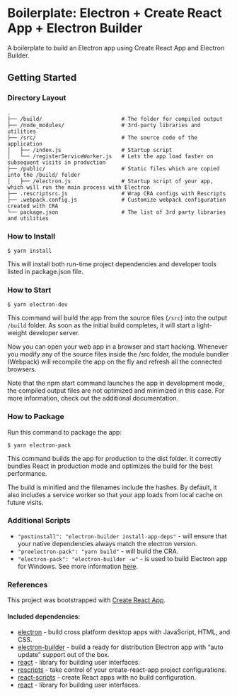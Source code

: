 # Boilerplate: Electron + Create React App + Electron Builder

A boilerplate to build an Electron app using Create React App and Electron Builder.

## Getting Started

### Directory Layout

```
.
├── /build/                         # The folder for compiled output
├── /node_modules/                  # 3rd-party libraries and utilities
├── /src/                           # The source code of the application
│   ├── /index.js                   # Startup script
│   └── /registerServiceWorker.js   # Lets the app load faster on subsequent visits in production
├── /public/                        # Static files which are copied into the /build/ folder
│   ├── /electron.js                # Startup script of your app, which will run the main process with Electron
├── .rescriptsrc.js                 # Wrap CRA configs with Rescripts
├── .webpack.config.js              # Customize webpack configuration created with CRA
└── package.json                    # The list of 3rd party libraries and utilities
```

### How to Install

```shell
$ yarn install
```

This will install both run-time project dependencies and developer tools listed in package.json file.

### How to Start

```shell
$ yarn electron-dev
```

This command will build the app from the source files (`/src`) into the output `/build` folder.
As soon as the initial build completes, it will start a light-weight developer server.

Now you can open your web app in a browser and start hacking.
Whenever you modify any of the source files inside the /src folder, the module bundler (Webpack)
will recompile the app on the fly and refresh all the connected browsers.

Note that the npm start command launches the app in development mode, the compiled output files are not optimized
and minimized in this case. For more information, check out the additional documentation.

### How to Package

Run this command to package the app:

```shell
$ yarn electron-pack
```

This command builds the app for production to the dist folder.
It correctly bundles React in production mode and optimizes the build for the best performance.

The build is minified and the filenames include the hashes.
By default, it also includes a service worker so that your app loads from local cache on future visits.

### Additional Scripts

* `"postinstall": "electron-builder install-app-deps"` - will ensure that your native dependencies always match the electron version.
* `"preelectron-pack": "yarn build"` - will build the CRA.
* `"electron-pack": "electron-builder -w"` - is used to build Electron app for Windows. See more information [here](https://www.electron.build/multi-platform-build).

### References

This project was bootstrapped with [Create React App](https://github.com/facebook/create-react-app).

#### Included dependencies:

* [electron](https://electronjs.org) - build cross platform desktop apps with JavaScript, HTML, and CSS.
* [electron-builder](https://github.com/electron-userland/electron-builder) - build a ready for distribution Electron app with “auto update” support out of the box.
* [react](https://github.com/facebook/react) - library for building user interfaces.
* [rescripts](https://github.com/harrysolovay/rescripts) - take control of your create-react-app project configurations.
* [react-scripts](https://github.com/facebook/create-react-app) - create React apps with no build configuration.
* [react](https://github.com/facebook/react) - library for building user interfaces.
